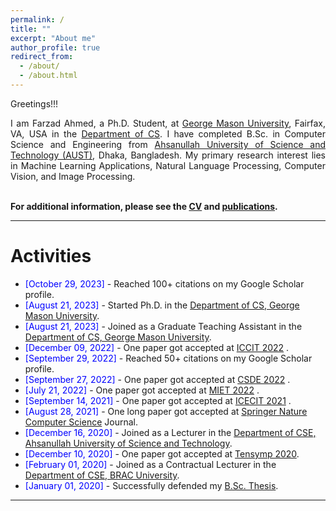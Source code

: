 ```yaml
---
permalink: /
title: ""
excerpt: "About me"
author_profile: true
redirect_from: 
  - /about/
  - /about.html
---
```


Greetings!!!

<div style="text-align: justify"> 

I am Farzad Ahmed, a Ph.D. Student, at <a href="https://www.gmu.edu/">George Mason University</a>, Fairfax, VA, USA in the <a href="https://cs.gmu.edu/">Department of CS</a>. I have completed B.Sc. in Computer Science and Engineering from <a href="http://aust.edu/">Ahsanullah University of Science and Technology (AUST)</a>, Dhaka, Bangladesh. My primary research interest lies in Machine Learning Applications, Natural Language Processing, Computer Vision, and Image Processing.<br /><br /></div>
   

**For additional information, please see the [CV](https://Farzad-1996.github.io/cv/) and [publications](https://Farzad-1996.github.io/publications/).**

-----------


# Activities 
* <span style="color:Blue"> [October 29, 2023] </span> - Reached 100+ citations on my Google Scholar profile. 
* <span style="color:Blue"> [August 21, 2023] </span> - Started Ph.D. in the [Department of CS, George Mason University](https://www.gmu.edu/).
* <span style="color:Blue"> [August 21, 2023] </span> - Joined as a Graduate Teaching Assistant in the [Department of CS, George Mason University](https://www.gmu.edu/).
* <span style="color:Blue"> [December 09, 2022] </span> - One paper got accepted at [ICCIT 2022](https://iccit.org.bd/2022/) .
* <span style="color:Blue"> [September 29, 2022] </span> - Reached 50+ citations on my Google Scholar profile. 
* <span style="color:Blue"> [September 27, 2022] </span> - One paper got accepted at [CSDE 2022](https://ieee-csde.org/csde2022) .
* <span style="color:Blue"> [July 21, 2022] </span> - One paper got accepted at [MIET 2022](https://confmiet.org/) .
* <span style="color:Blue"> [September 14, 2021] </span> - One paper got accepted at [ICECIT 2021](https://conference.ku.ac.bd/ICECIT/2021/) .
* <span style="color:Blue"> [August 28, 2021] </span> - One long paper got accepted at [Springer Nature Computer Science](https://link.springer.com/article/10.1007/s42979-021-00823-1) Journal.
* <span style="color:Blue"> [December 16, 2020] </span> - Joined as a Lecturer in the [Department of CSE, Ahsanullah University of Science and Technology](http://aust.edu/).
* <span style="color:Blue"> [December 10, 2020] </span> - One paper got accepted at [Tensymp 2020](http://tensymp2020.com/).
* <span style="color:Blue"> [February 01, 2020] </span> - Joined as a Contractual Lecturer in the [Department of CSE, BRAC University](https://www.bracu.ac.bd/).
* <span style="color:Blue"> [January 01, 2020]  </span> - Successfully defended my [B.Sc. Thesis](https://Farzad-1996.github.io/files/Farzad_B.Sc._Thesis.pdf). 

<script type="text/javascript" src="//rf.revolvermaps.com/0/0/8.js?i=52vxgbx02tg&amp;m=0&amp;c=ff0000&amp;cr1=ffffff&amp;f=arial&amp;l=33" async="async"></script>

-----------



